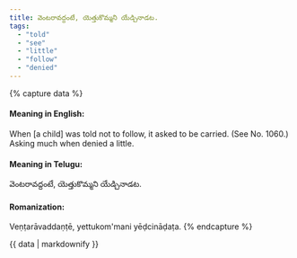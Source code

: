 ```yaml
---
title: వెంటరావద్దంటే, యెత్తుకొమ్మని యేడ్చినాడట.
tags:
  - "told"
  - "see"
  - "little"
  - "follow"
  - "denied"
---
```


{% capture data %}
#### Meaning in English:
When [a child] was told not to follow, it asked to be carried.
(See No. 1060.)
Asking much when denied a little.

#### Meaning in Telugu:
వెంటరావద్దంటే, యెత్తుకొమ్మని యేడ్చినాడట.

#### Romanization:
Veṇṭarāvaddaṇṭē, yettukom'mani yēḍcināḍaṭa.
{% endcapture %}

{{ data | markdownify }}


